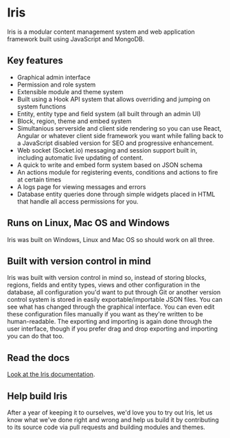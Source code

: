 # Iris

Iris is a modular content management system and web application framework built using JavaScript and MongoDB. 

## Key features

* Graphical admin interface
* Permission and role system
* Extensible module and theme system
* Built using a Hook API system that allows overriding and jumping on system functions
* Entity, entity type and field system (all built through an admin UI)
* Block, region, theme and embed system
* Simultanious serverside and client side rendering so you can use React, Angular or whatever client side framework you want while falling back to a JavaScript disabled version for SEO and progressive enhancement.
* Web socket (Socket.io) messaging and session support built in, including automatic live updating of content.
* A quick to write and embed form system based on JSON schema 
* An actions module for registering events, conditions and actions to fire at certain times
* A logs page for viewing messages and errors
* Database entity queries done through simple widgets placed in HTML that handle all access permissions for you.

## Runs on Linux, Mac OS and Windows

Iris was built on Windows, Linux and Mac OS so should work on all three.

## Built with version control in mind

Iris was built with version control in mind so, instead of storing blocks, regions, fields and entity types, views and other configuration in the database, all configuration you'd want to put through Git or another version control system is stored in easily exportable/importable JSON files. You can see what has changed through the graphical interface. You can even edit these configuration files manually if you want as they're written to be human-readable. The exporting and importing is again done through the user interface, though if you prefer drag and drop exporting and importing you can do that too.

## Read the docs

[Look at the Iris documentation](https://github.com/CityWebConsultants/Iris/wiki).

## Help build Iris

After a year of keeping it to ourselves, we'd love you to try out Iris, let us know what we've done right and wrong and help us build it by contributing to its source code via pull requests and building modules and themes.
